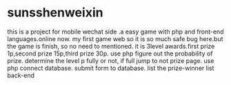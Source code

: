 sunsshenweixin
==============
this is a project for mobile wechat side .a easy game with php and front-end languages.online now.
my first game web so it is so much safe bug here.but the game is finish, so no need to mentioned.
it is 3level awards.first prize 1p,second prize 15p,third prize 30p.
use php figure out the probability of prize.
determine the level p fully or not, if full jump to not prize page.
use php connect database.
submit form to database.
list the prize-winner list back-end
